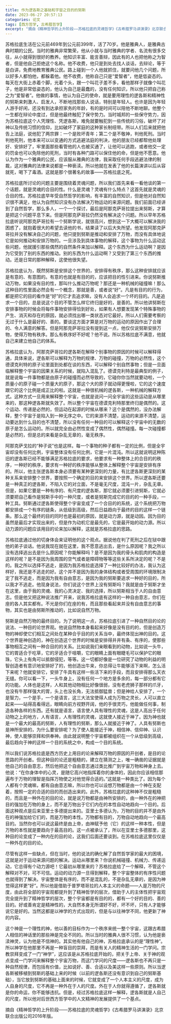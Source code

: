 ```yaml
---
title: 作为逻各斯之基础和宇宙之目的的努斯
date: 2023-06-27 20:57:13
categories: 论文
tags: [西方哲学, 古希腊哲学]
excerpt: "摘自《精神哲学的上升阶段——苏格拉底的灵魂哲学》《古希腊罗马讲演录》北京联合出版公司2016年版。"
---
```

苏格拉底生活在公元前469年到公元前399年，活了70岁。他是雅典人，是雅典古典时期的公民。当时的雅典非常繁荣，他从小就与当时雅典的学者、名流有很多交往，从小就得到很好的教养。他知识丰富、能言善辩，因此有的人也把他称之为智者，但是他自己拒绝这个名称。他不收费，他只是到处去找人谈话，去辩论，等于是白讲，免费地教育雅典公民。路上碰到一个人他就抓住，就要问他几个问题，所以好多人都怕他，都躲着他。他不收费，他称自己只是“爱智者”，他是低姿态的。每天在大街上赤着个脚，光着个头，跟一个叫花子差不多，看他那样子就像个叫花子，他是非常低姿态的，他认为自己是最蠢的，没有任何知识，所以他只把自己称之为“爱智者”。他做的事情，他认为自己的使命，就是要用理性的逻各斯和精神性的努斯来刺激人、启发人，不断地找那些人说话，特别是年轻人。也许是因为年轻人游手好闲，还没有到达承担家务的年龄，有的是时间可以陪他不断地聊。他整个一生都在辩论中度过，但是他最终触犯了保守势力。当时城邦的一些保守势力，因为苏格拉底这个人凭理性、凭逻各斯，难免就要触犯到一些传统的习俗，破坏了对神以及传统习惯的信仰，比如破坏了家庭的这种家长制纽带。所以人们后来就把他告上法庭，说他犯了两宗罪：一个是败坏青年；第二个是不敬神，判他死刑。当时判他死刑，他本来可以以变通的方式逃避法庭的判决，他的朋友已经都帮他处理好、安排好了，牢里面那些看管他的人也被买通了，让他可以逃跑，或者他交一定的罚金也可以免除他的死刑，当时有各种门路可以保住他的命，但是他不愿意。他认为作为一个雅典的公民，应该服从雅典的法律，我采取任何手段逃避法律的制裁，这对雅典的法律来说都是一种亵渎。所以他就在发表了他的长篇演讲以后从容就死，喝下了毒酒。这就是那个很著名的故事——苏格拉底之死。


苏格拉底所讨论的问题主要是围绕着灵魂问题，所以我们首先来看一看他谈的第一个话题，就是灵魂的合目的性。什么是灵魂？灵魂有什么特点？这首先就是灵魂的合目的性。苏格拉底早年受自然哲学的影响，有丰富的自然知识，但是他对自然知识很不满足，他认为自然知识没有办法解决万物运动的来源问题。我们前面已经讲到了自然哲学，那么多人，一个一个探讨，最后是阿那克萨哥拉提出来努斯，才算是把这个问题平息下来。但是阿那克萨哥拉仍然没有解决这个问题。所以早年苏格拉底听说阿那克萨哥拉有一个努斯学说，就很高兴，想到这一下大概可以解决我的困惑了，就抱着很大的希望去读他的书，结果读了以后大失所望。他发现阿那克萨哥拉并没有解决自己的问题，他只提到努斯是推动和安排了万物，而没有具体地说它是如何推动和安排万物的。一旦涉及到具体事物的解释，这个事物为什么运动这些问题，他就援引那些偶然的自然条件来加以解释。这个东西为什么运动啊？是因为它受到了别的东西的推动。别的东西为什么运动啊？又受到了第三个东西的推动。还是日常的那种解释，这使他很失望。


苏格拉底认为，既然努斯是安排这个世界的，安排得有秩序，那么这种安排就应该是有意的、有意图的。有意的也就是有目的的，应该把目的性引进来。你说努斯推动万物，如果没有目的性，那叫什么推动万物呢？那还是一种机械的碰撞嘛！那么这种目的性里面必然会有一个概念，那就是善，或者说“好”。凡是有目的的行为，都是把它的目的看作是“好”的它才去追求嘛，没有人会追求一个坏的目的。凡是追求一个目的，总是说这个目的不管怎么样它终归是好的，是善的。所以他讲努斯在安排事物的时候会将每件事物安排得恰到好处，如果有人想要发现某个特殊事物的产生、消灭和存在的原因，就必须找出哪一类状态对它最好。所以人们需要考察的无过于什么是最好的、善的。要谈这方面才算是对万物的运动的原因作出了合理的、令人满意的解答。但是阿那克萨哥拉没有提到这一点，他仅仅说努斯安排万物，使得万物有秩序。那么有秩序好不好呢？他不说。所以苏格拉底不满意，他就自己来建立他自己的体系。


苏格拉底认为，阿那克萨哥拉的逻各斯在解释个别事物的原因的时候可以解释得通，具体来说，逻各斯可以解释为万物的规律、万物的碰撞，万物的必然性，这个德谟克利特的原子论里面到处都在谈的东西，可以解释个别自然事物；但是一旦面临解释整个宇宙的因果关系的时候，就陷入混乱了。德谟克利特是最典型的例子，就是说每一件事物都是由原子的碰撞而必然导致的，它碰你你当然就要动啦，一个质量小的原子碰一个质量大的原子，那这个大的原子就动得更慢啦，它的这个速度跟它的这个比例是成正比的啦。这就是一种很机械的逻各斯，一种机械的解释方式。这种方式一旦用来解释整个宇宙，也就是说问一问全宇宙的这些运动是从哪里来的，那这种逻各斯就失效了。所以整个宇宙在德谟克利特那里终归是偶然的。这个运动、传递是必然的，但运动在起源的时候从哪来？这个是偶然的，没办法解释，整个宇宙于是陷入到一种无序之中。它的来源不清楚，运动的来源不清楚，运动要达到什么目的也不清楚，所以没有任何一种目的可以解释这个宇宙中的无数的原子是怎么运动的。所以就完全由必然性变成了偶然性，偶然碰撞。每一次碰撞都是必然的，但是总的来看是杂乱无章的，毫无秩序。


阿那克萨戈拉的“种子说”也是这样。每一个事物的种子都有一定的比例，但是全宇宙却没有任何比例，宇宙整体没有任何比例，它是一片混沌。所以这就说明这种陈旧的逻各斯已经不能够满足苏格拉底的要求，他要求有一种整体上的合目的的秩序，一种好的秩序，要求有一种好的秩序能够从整体上解释整个宇宙是安排有序的。所以，他主张逻各斯本身必须要有某种更深刻的力量，有比逻各斯更深刻的某种关系来安排整个世界，要按照一个确定的目的来安排这个世界。所以逻各斯还要是一种真正的逻各斯，不陷入它的对立面，不是毫无尺度，混沌一片，杂乱无章。但是，如果它要是一种有序的、有尺度的逻各斯，那它就必须要引进努斯，它就必须要把自己看作是努斯手中的一种尺度，或者是努斯完成它的目的的一种手段，一种工具。努斯通过逻各斯使得整个宇宙变成了一个合目的的系统，这个系统把万物都安排成一个有序的链条，从低级到高级，然后日益趋向于最终的目的这样一个链条。那么这个最终的目的同时也是最初的原因，就是动力源，就是动因。因为目的虽然是最后才实现出来的，但是作为动机它是最先的，它是最开始的动力源。所以动力源的问题应该用目的论来加以解释，这就是苏格拉底的思路。


苏格拉底通过他的切身体会来证明他的这个观点。据说他在判了死刑之后在狱中跟他的弟子谈话。他说我现在就在这里，我不愿意逃出去，是什么原因呢？我之所以没有选择逃出去是什么原因呢？你能解释吗？是不是因为我的骨头和肌肉的构造是这样的呢？是不是因为我周围的空气或者是障碍物等等这些关系所决定的呢？不是的。我之所以选择不逃走，是因为我苏格拉底选择了一种比较好的办法，我认为这样好，我还是不逃走的好。这个并不是因为我的身体结构或者受周围的环境限制决定了我不逃走，而是因为我有自由意志，是因为我的努斯要追求一种好的目的，所以我才不逃走。他现身说法，你们说这个世界上没有努斯吗？我就是由于努斯才坐在这里，由于我的灵魂、我的心灵决定、我的选择，所以努斯相当于人的自由意志。但是他又把这种说法推广开来，说我苏格拉底有这样的一种自由意志，你们在座的各人其实都有。不光是你们在座的有，而且那些看起来并没有自由意志的事物，其实也是由努斯所推动的，比如说自然万物。


努斯是自然万物的最终目的。为了说明这一点，苏格拉底引进了一种自然目的论的说法、一种目的论世界观。他说自然物本身看起来好像是没有目的的，但是创造万物的神却使它们相互之间处在某种合乎目的的关系当中，最终体现出神的目的。这个世界是神创造的，神在创造这个世界的时候是安排得井井有条、有序的，使那些事物相互之间有一种合目的的关系。比如说我们亲眼看到的动物，比如说一头牛，它的胃适合于吃草，它的牙适合于咀嚼，它的眼睛上面有眼睫毛可以保护它的眼珠，它头上有角可以抵御侵犯，等等。这一切都好像是一位研究了动物的利益的明智创造者有意识地安排好了的，他创造出牛来，你总得让牛能够活下来啊，怎么活下来呢？他就安排它，安排了牛具有这样一些活下来的手段，而且安排得那么天衣无缝。你可以看一下，一头牛身上，没有任何一个地方是多余的，每一部分都有它的功能。人体也是这样，人和其他动物相比好像很弱，没有老虎狮子那样的爪牙，也没有牛那样强大的胃，头上也没长角，无法抵御猛兽；但是神给人安排了，一个是智力，一个是手，一个是语言，这三大法宝使得人成为万物之灵长，人可以直立起来——站得高看得远，眼睛向前方视野开阔，他的手很灵巧，他能做任何事，制造各种各样的东西。还有就是语言，语言使人具有理性的灵魂，这是人高出于任何动物之上的地方，人有语言，人有理性的灵魂，这就使人接近于神了。因为神也就是一个最大的最高的努斯，人有理性的努斯，那么人就接近于神了。人具有努斯也是神所安排的，为什么要安排呢？为了使人能接近于神，相信神、信仰神、认识神，使人能够崇拜和供奉神。由此就说明整个宇宙都被组织在一个从低级到高级，最后趋向于神的这样一个目的系统之中，构成一个目的系统。


所以我们说苏格拉底是西方历史上用目的论来解释万物的原因的开创者，是目的论思路的开创者。但这种目的论还是粗糙的，建立在猜测之上，唯一确凿的证据就是他自己的自由意志，然后他把这个自由意志通过类比推广到宇宙万物和神身上去。他说：“在你身体中的心灵，是随它高兴地指挥着你的身体的，因此你应该相信那遍布于万物的理智是指挥万物使之对他觉得合适的。”这就是一种类比了。因为每个人都有个灵魂嘛，都有自由意志嘛，所以你也可以设想万物都是由一个神在支配着，按照一定的合适的目的而创造出来的。此外，苏格拉底的这种神不仅是粗糙的，而且是一种外在的目的论，就是说万物都是由神所安排的，由一种外在的神把目的强加在万物的身上，而不是万物出于它们内在的本性自动地趋向一个目的。后面这种观点是后来亚里士多德提出来的。亚里士多德认为，万物的目的并不是由外在的神强加给它们的，而是万物的本性。万物都有目的，万物自动地趋向一个最高目的。当然你也可以说这最终是由上帝，由神赋予他（它）的这样一种本性，但是万物的本性就是要趋向于最高目的。这一点被承认了，所以在亚里士多德那里，这种目的论变成了一种内在的目的论，这我们后面还要谈到。在苏格拉底这里仅仅是一种外在的目的论。


尽管有这样一些缺点，但在当时，他的说法的确化解了自然哲学家的最大的困境，这就是对于运动来源问题的解决。运动从哪里来？你说机械碰撞、机械力、传递运动，它总得有个动力源吧！它最初从哪里来的？苏格拉底给了一个解释，不管这个解释对不对，可不可信。运动的动力源一旦得到解释，整个宇宙整体的有序性问题也就得到了解决。宇宙整体是有序的，而不是混乱的，不是杂乱无章的，是因为神觉得这样更“好”。所以他是借助于普罗塔哥拉的人本主义的命题——人是万物的尺度，由此将全部的宇宙观都提升到了精神哲学的层次，借助于人的主体性把宇宙观完全提升到了精神哲学的层次，整个宇宙都是有目的的，都有一个好的目的、善的目的。好或善肯定是精神性的，大自然本身无所谓好不好，坏不坏，只有人才能够说它是好的。当然这都是以神学的方式出现的，但是与以往神学不同，他更新了神的内容。


这个神是一个理性的神，他以善的目标作为一个秩序来统一整个宇宙，这跟古希腊人相信的神话里的那些神是完全不同的。所以当时的雅典人很不习惯，认为他是亵渎神灵，认为他是不信神的。其实他有他自己的神，苏格拉底承认的是“理性神”。所以神学在他那里不再是一种盲目的崇拜，而是有关人的精神生活的一门学问。宗教崇拜变成了一门“神学”，这应该是从苏格拉底开始的，把关于上帝、关于神的观点变成一门学问来解释整个宇宙万物，而这门学问的尺度——逻各斯也不再只是一种自然规律，而包括有价值，比如说好、善、合适以及美这样一些原则。所以当逻各斯被移植到努斯的基础上来的时候（以前的逻各斯还没有意识到自己的努斯基础），当它放到努斯的基础上面来的时候，它就变成了一个人本主义的尺度，成为人自身的尺度，它不再是一种外在于人的尺度。外在于人你就得遵循了，逻各斯就是你的命运，你不能够违抗。但是，经过苏格拉底这样一解释，逻各斯就是人自己的尺度，所以他对后世西方哲学中的人文精神的发展提供了一个基点。


摘自《精神哲学的上升阶段——苏格拉底的灵魂哲学》《古希腊罗马讲演录》北京联合出版公司2016年版。
